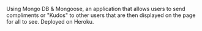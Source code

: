 Using Mongo DB & Mongoose, an application that allows users to send compliments or "Kudos" to other users that are then displayed on the page for all to see.  Deployed on Heroku.

